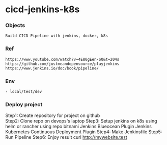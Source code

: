 # cicd-jenkins-k8s

### Objects
    Build CICD Pipeline with jenkins, docker, k8s

### Ref
    https://www.youtube.com/watch?v=4E80gEen-o0&t=204s
    https://github.com/justmeandopensource/playjenkins
    https://www.jenkins.io/doc/book/pipeline/

### Env
    - local/test/dev

### Deploy project
Step1: Create repository for project on github  
Step2: Clone repo on devops's laptop
Step3: Setup jenkins on k8s using helm or rancher using repo bitnami
        Jenkins Blueocean Plugin
        Jenkins Kubernetes Continuous Deployment Plugin
Step4: Make Jenkinsfile
Step5: Run Pipeline
Step6: Enjoy result
  curl http://mywebsite.test

 

   
